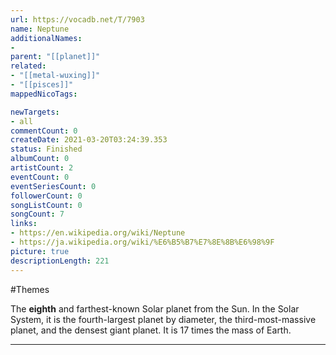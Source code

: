 ```yaml
---
url: https://vocadb.net/T/7903
name: Neptune
additionalNames: 
- 
parent: "[[planet]]"
related:
- "[[metal-wuxing]]"
- "[[pisces]]"
mappedNicoTags:

newTargets:
- all
commentCount: 0
createDate: 2021-03-20T03:24:39.353
status: Finished
albumCount: 0
artistCount: 2
eventCount: 0
eventSeriesCount: 0
followerCount: 0
songListCount: 0
songCount: 7
links: 
- https://en.wikipedia.org/wiki/Neptune
- https://ja.wikipedia.org/wiki/%E6%B5%B7%E7%8E%8B%E6%98%9F
picture: true
descriptionLength: 221
---
```


#Themes

The **eighth** and farthest-known Solar planet from the Sun. In the Solar System, it is the fourth-largest planet by diameter, the third-most-massive planet, and the densest giant planet. It is 17 times the mass of Earth.

---

